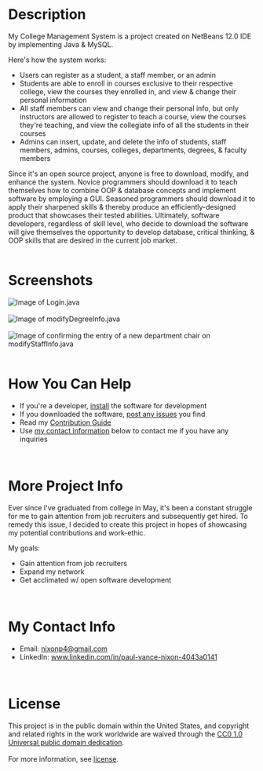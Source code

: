 # **Description** 
My College Management System is a project created on NetBeans 12.0 IDE by implementing Java & MySQL.  

Here's how the system works:   
* Users can register as a student, a staff member, or an admin
* Students are able to enroll in courses exclusive to their respective college, view the courses they enrolled in, and view & change their personal information
* All staff members can view and change their personal info, but only instructors are allowed to register to teach a course, view the courses they're teaching, and view the collegiate info of all the students in their courses
* Admins can insert, update, and delete the info of students, staff members, admins, courses, colleges, departments, degrees, & faculty members

Since it's an open source project, anyone is free to download, modify, and enhance the system. Novice programmers should download it to teach themselves how to combine OOP & database concepts and implement software by employing a GUI. Seasoned programmers should download it to apply their sharpened skills & thereby produce an efficiently-designed product that showcases their tested abilities. Ultimately, software developers, regardless of skill level, who decide to download the software will give themselves the opportunity to develop database, critical thinking, & OOP skills that are desired in the current job market.<br></br>

# **Screenshots**
![Image of Login.java](https://user-images.githubusercontent.com/42850145/100283045-5708d900-2f32-11eb-8e38-7ed9388e1900.PNG)<br></br>
![Image of modifyDegreeInfo.java](https://user-images.githubusercontent.com/42850145/100283080-6ee05d00-2f32-11eb-8630-9bae5b3325f4.PNG)<br></br>
![Image of confirming the entry of a new department chair on modifyStaffInfo.java](https://user-images.githubusercontent.com/42850145/100283149-8b7c9500-2f32-11eb-819d-c6d59ba2a470.PNG)<br></br>  

# **How You Can Help**
* If you're a developer, [install](https://github.com/Paul-Nixon/college_management_system/blob/main/LICENSE.md) the software for development
* If you downloaded the software, [post any issues](https://github.com/Paul-Nixon/college_management_system/issues) you find
* Read my [Contribution Guide]()
* Use [my contact information](#my-contact-info) below to contact me if you have any inquiries  
<br>

# **More Project Info**
Ever since I've graduated from college in May, it's been a constant struggle for me to gain attention from job recruiters and subsequently get hired. To remedy this issue, I decided to create this project in hopes of showcasing my potential contributions and work-ethic.  

My goals:
* Gain attention from job recruiters
* Expand my network
* Get acclimated w/ open software development  
<br>

# **My Contact Info**
* Email: nixonp4@gmail.com
* LinkedIn: www.linkedin.com/in/paul-vance-nixon-4043a0141  
<br>

# **License**
This project is in the public domain within the United States, and copyright and related rights in the work worldwide are waived through the [CC0 1.0 Universal public domain dedication](https://creativecommons.org/publicdomain/zero/1.0/).<br></br>
For more information, see [license]().
